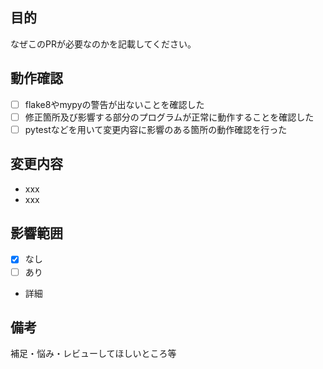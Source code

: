 ## 目的
なぜこのPRが必要なのかを記載してください。

## 動作確認
- [ ] flake8やmypyの警告が出ないことを確認した
- [ ] 修正箇所及び影響する部分のプログラムが正常に動作することを確認した
- [ ] pytestなどを用いて変更内容に影響のある箇所の動作確認を行った
 
## 変更内容
- xxx
- xxx

## 影響範囲
* [x] なし
* [ ] あり

* 詳細 

## 備考
補足・悩み・レビューしてほしいところ等